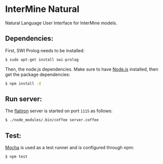 # InterMine Natural

Natural Language User Interface for InterMine models.

## Dependencies:

First, SWI Prolog needs to be installed:

```bash
$ sudo apt-get install swi-prolog
```

Then, the node.js dependencies. Make sure to have [Node.js](https://github.com/joyent/node/wiki/Installing-Node.js-via-package-manager) installed, then get the package dependencies:

```bash
$ npm install -d
```

## Run server:

The [flatiron](http://flatironjs.org/) server is started on port `1115` as follows:

```bash
$ ./node_modules/.bin/coffee server.coffee
```

## Test:

[Mocha](http://visionmedia.github.com/mocha/) is used as a test runner and is configured through npm:

```bash
$ npm test
```